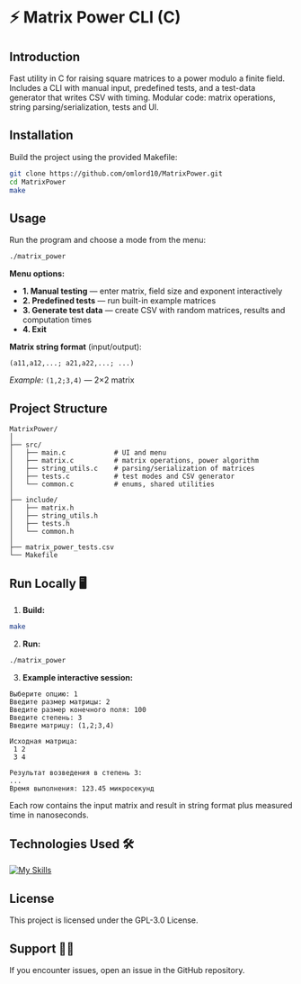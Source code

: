 # ⚡ Matrix Power CLI (C)

## Introduction
Fast utility in C for raising square matrices to a power modulo a finite field.  
Includes a CLI with manual input, predefined tests, and a test-data generator that writes CSV with timing. Modular code: matrix operations, string parsing/serialization, tests and UI.

## Installation
Build the project using the provided Makefile:
```bash
git clone https://github.com/omlord10/MatrixPower.git
cd MatrixPower
make
```

## Usage

Run the program and choose a mode from the menu:

```bash
./matrix_power
```

**Menu options:**
- **1. Manual testing** — enter matrix, field size and exponent interactively
- **2. Predefined tests** — run built-in example matrices
- **3. Generate test data** — create CSV with random matrices, results and computation times
- **4. Exit**

**Matrix string format** (input/output):
```
(a11,a12,...; a21,a22,...; ...)
```

*Example:* `(1,2;3,4)` — 2×2 matrix

## Project Structure

```
MatrixPower/
│
├── src/
│   ├── main.c            # UI and menu
│   ├── matrix.c          # matrix operations, power algorithm
│   ├── string_utils.c    # parsing/serialization of matrices
│   ├── tests.c           # test modes and CSV generator
│   └── common.c          # enums, shared utilities
│
├── include/
│   ├── matrix.h
│   ├── string_utils.h
│   ├── tests.h
│   └── common.h
│
├── matrix_power_tests.csv
└── Makefile
```

## Run Locally 🖥️

1. **Build:**
```bash
make
```

2. **Run:**
```bash
./matrix_power
```

3. **Example interactive session:**
```
Выберите опцию: 1
Введите размер матрицы: 2
Введите размер конечного поля: 100
Введите степень: 3
Введите матрицу: (1,2;3,4)

Исходная матрица:
 1 2
 3 4

Результат возведения в степень 3:
...
Время выполнения: 123.45 микросекунд
```

Each row contains the input matrix and result in string format plus measured time in nanoseconds.

## Technologies Used 🛠

[![My Skills](https://skillicons.dev/icons?i=c,clion,cmake)](https://skillicons.dev)

## License

This project is licensed under the GPL-3.0 License.

## Support 🙋‍♂️

If you encounter issues, open an issue in the GitHub repository.
